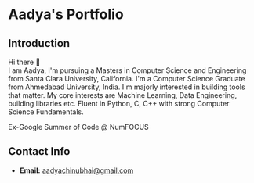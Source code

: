 # Aadya's Portfolio

## Introduction
Hi there 👋  
I am Aadya,
I'm pursuing a Masters in Computer Science and Engineering from Santa Clara University, California.
I'm a Computer Science Graduate from Ahmedabad University, India.
I'm majorly interested in building tools that matter.
My core interests are Machine Learning, Data Engineering, building libraries etc.
Fluent in Python, C, C++ with strong Computer Science Fundamentals.

Ex-Google Summer of Code @ NumFOCUS

## Contact Info
- **Email:** [aadyachinubhai@gmail.com](mailto:aadyachinubhai@gmail.com)
